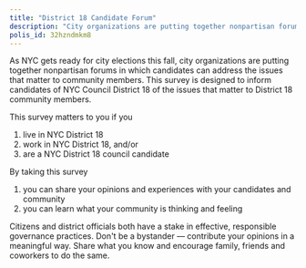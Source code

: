 ```yaml
---
title: "District 18 Candidate Forum"
description: "City organizations are putting together nonpartisan forums in which candidates can address the issues that matter to community members. This survey is designed to inform candidates of NYC Council District 18 of the issues that matter to District 18 community members."
polis_id: 32hzndmkm8
---
```


As NYC gets ready for city elections this fall, city organizations are putting together nonpartisan forums in which candidates can address the issues that matter to community members. This survey is designed to inform candidates of NYC Council District 18 of the issues that matter to District 18 community members.

This survey matters to you if you 
1. live in NYC District 18 
2. work in NYC District 18, and/or
3. are a NYC District 18 council candidate 

By taking this survey
1. you can share your opinions and experiences with your candidates and community 
2. you can learn what your community is thinking and feeling

Citizens and district officials both have a stake in effective, responsible governance practices. Don't be a bystander — contribute your opinions in a meaningful way. Share what you know and encourage family, friends and coworkers to do the same.
